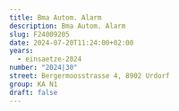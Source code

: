```yaml
---
title: Bma Autom. Alarm
description: Bma Autom. Alarm
slug: F24009205
date: 2024-07-20T11:24:00+02:00
years:
  - einsaetze-2024
number: "2024|30"
street: Bergermoosstrasse 4, 8902 Urdorf
group: KA N1
draft: false
---
```

